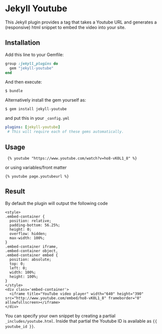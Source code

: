 # Jekyll Youtube

This Jekyll plugin provides a tag that takes a Youtube URL and generates a (responsive) html snippet to embed the video into your site.

## Installation

Add this line to your Gemfile:

```ruby
group :jekyll_plugins do
  gem "jekyll-youtube"
end
```

And then execute:

    $ bundle

Alternatively install the gem yourself as:

    $ gem install jekyll-youtube

and put this in your ``_config.yml`` 

```yaml
plugins: [jekyll-youtube]
 # This will require each of these gems automatically.
```

## Usage

```
 {% youtube "https://www.youtube.com/watch?v=ho8-vK0L1_8" %}
```
or using variables/front matter

```
{% youtube page.youtubeurl %}
```

## Result

By default the plugin will output the following code


```markup
<style>
.embed-container {
  position: relative;
  padding-bottom: 56.25%;
  height: 0;
  overflow: hidden;
  max-width: 100%;
}
.embed-container iframe,
.embed-container object,
.embed-container embed {
  position: absolute;
  top: 0;
  left: 0;
  width: 100%;
  height: 100%;
}
</style>
<div class='embed-container'>
  <iframe title="YouTube video player" width="640" height="390" src="http://www.youtube.com/embed/ho8-vK0L1_8" frameborder="0" allowfullscreen></iframe>
</div>
```

You can specify your own snippet by creating a partial ``_includes/youtube.html``. Inside that partial the Youtube ID is available as ``{{ youtube_id }}``.
